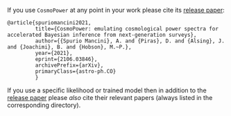 If you use ``CosmoPower`` at any point in your work please cite its [release paper](https://arxiv.org/abs/2106.03846):

    @article{spuriomancini2021,
             title={CosmoPower: emulating cosmological power spectra for accelerated Bayesian inference from next-generation surveys},
             author={{Spurio Mancini}, A. and {Piras}, D. and {Alsing}, J. and {Joachimi}, B. and {Hobson}, M.~P.},
             year={2021},
             eprint={2106.03846},
             archivePrefix={arXiv},
             primaryClass={astro-ph.CO}
             }


If you use a specific likelihood or trained model then in addition to the [release paper](https://arxiv.org/abs/2106.03846) please _also_ cite their relevant papers (always listed in the corresponding directory).

